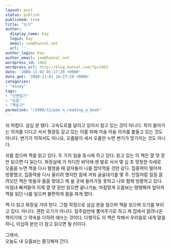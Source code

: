 ```yaml
---
layout: post
status: publish
published: true
title: "오기"
author:
  display_name: Kay
  login: Kay
  email: iam@hannal.net
  url: ''
author_login: Kay
author_email: iam@hannal.net
wordpress_id: 1462
wordpress_url: http://blog.hannal.com/?p=1462
date: '2008-11-02 01:27:29 +0900'
date_gmt: '2008-11-01 16:27:29 +0900'
categories:
- "essay"
tags:
- "신변잡기"
- "오줌"
- "책읽기"
permalink: "/2008/11/pee_n_reading_a_book"
---
```

<p>쉬 마렵다. 삼십 분 됐다. 고속도로를 달리고 있어서 참고 있는 것이 아니다. 목이 돌아가는 의자를 디디고 서서 형광등 갈고 있는 이를 위해 아슬 아슬 의자를 붙들고 있는 것도 아니다. 변기가 막혀서도 아니요, 오줌발이 세서 오줌만 누면 변기가 망가지는 것도 아니다.</p>
<p>쉬를 참으며 책을 읽고 있다. 두 가지 일을 동시에 하고 있다. 읽고 있는 이 책은 열 댓 장만 읽으면 다 읽는다. 화장실에 가 차디찬 바닥에 맨 발로 서서 몇 십 초 멍청한 자세로 오줌을 누면 책을 다시 펼쳤을 때 글자들이 나를 잡아먹을 것만 같다. 집중력이 떨어져 방황했고, 집중력을 다시 올리려 했지만 힘에 겨워 골골대기를 몇 주. 인질처럼 질질 끌려오던 책은 벗들과 몸을 맞대고 제 쉴 곳에 들어가질 못하고 나와 함께 방황하고 있다. 마침내 빠져들어 이제 열 댓 장만 읽으면 끝나거늘, 마침맞게 오줌보는 탱탱해져 엎어져 책을 읽던 나를 일으켜 불편하게 몸을 펴게 했다.</p>
<p>책 다 읽고 화장실 가야 한다. 그럴 작정으로 삼십 분을 참으며 책을 읽으며 오기를 부리고 있다. 아니다. 괜한 오기가 아니다. 일주일만에 풀어주기로 하고 제 집에서 끌려나온 책이기에 그 약속을 다하려 애쓰는 것이다. 다행히도 이 책은 착해서 우리말로 내게 말을 하니, 이십여 분만 더 참고 읽으면 될 터이다.</p>
<p>그래서.<br />
오늘도 내 오줌보는 쫄깃해져 간다.</p>
